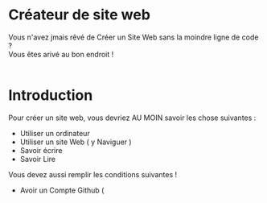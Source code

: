 # Créateur de site web

Vous n'avez jmais rêvé de Créer un Site Web sans la moindre ligne de code ?<br>
Vous êtes arivé au bon endroit !<br>
<br>
# Introduction
Pour créer un site web, vous devriez AU MOIN savoir les chose suivantes :<br><ul>
  <li>Utiliser un ordinateur</li>
  <li>Utiliser un site Web ( y Naviguer )</li>
  <li>Savoir écrire</li>
  <li>Savoir Lire</li>
  </ul>
  Vous devez aussi remplir les conditions suivantes ! <br><ul>
  <li>Avoir un Compte Github ( 
